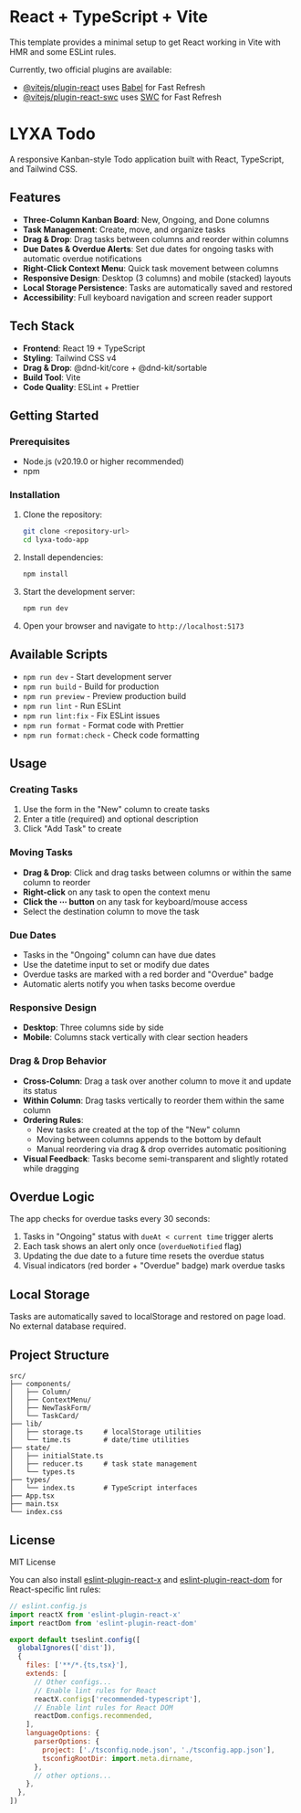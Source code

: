 # React + TypeScript + Vite

This template provides a minimal setup to get React working in Vite with HMR and some ESLint rules.

Currently, two official plugins are available:

- [@vitejs/plugin-react](https://github.com/vitejs/vite-plugin-react/blob/main/packages/plugin-react) uses [Babel](https://babeljs.io/) for Fast Refresh
- [@vitejs/plugin-react-swc](https://github.com/vitejs/vite-plugin-react/blob/main/packages/plugin-react-swc) uses [SWC](https://swc.rs/) for Fast Refresh

# LYXA Todo

A responsive Kanban-style Todo application built with React, TypeScript, and Tailwind CSS.

## Features

- **Three-Column Kanban Board**: New, Ongoing, and Done columns
- **Task Management**: Create, move, and organize tasks
- **Drag & Drop**: Drag tasks between columns and reorder within columns
- **Due Dates & Overdue Alerts**: Set due dates for ongoing tasks with automatic overdue notifications
- **Right-Click Context Menu**: Quick task movement between columns
- **Responsive Design**: Desktop (3 columns) and mobile (stacked) layouts
- **Local Storage Persistence**: Tasks are automatically saved and restored
- **Accessibility**: Full keyboard navigation and screen reader support

## Tech Stack

- **Frontend**: React 19 + TypeScript
- **Styling**: Tailwind CSS v4
- **Drag & Drop**: @dnd-kit/core + @dnd-kit/sortable
- **Build Tool**: Vite
- **Code Quality**: ESLint + Prettier

## Getting Started

### Prerequisites

- Node.js (v20.19.0 or higher recommended)
- npm

### Installation

1. Clone the repository:
   ```bash
   git clone <repository-url>
   cd lyxa-todo-app
   ```

2. Install dependencies:
   ```bash
   npm install
   ```

3. Start the development server:
   ```bash
   npm run dev
   ```

4. Open your browser and navigate to `http://localhost:5173`

## Available Scripts

- `npm run dev` - Start development server
- `npm run build` - Build for production
- `npm run preview` - Preview production build
- `npm run lint` - Run ESLint
- `npm run lint:fix` - Fix ESLint issues
- `npm run format` - Format code with Prettier
- `npm run format:check` - Check code formatting

## Usage

### Creating Tasks
1. Use the form in the "New" column to create tasks
2. Enter a title (required) and optional description
3. Click "Add Task" to create

### Moving Tasks
- **Drag & Drop**: Click and drag tasks between columns or within the same column to reorder
- **Right-click** on any task to open the context menu
- **Click the ⋯ button** on any task for keyboard/mouse access
- Select the destination column to move the task

### Due Dates
- Tasks in the "Ongoing" column can have due dates
- Use the datetime input to set or modify due dates
- Overdue tasks are marked with a red border and "Overdue" badge
- Automatic alerts notify you when tasks become overdue

### Responsive Design
- **Desktop**: Three columns side by side
- **Mobile**: Columns stack vertically with clear section headers

### Drag & Drop Behavior
- **Cross-Column**: Drag a task over another column to move it and update its status
- **Within Column**: Drag tasks vertically to reorder them within the same column
- **Ordering Rules**: 
  - New tasks are created at the top of the "New" column
  - Moving between columns appends to the bottom by default
  - Manual reordering via drag & drop overrides automatic positioning
- **Visual Feedback**: Tasks become semi-transparent and slightly rotated while dragging

## Overdue Logic

The app checks for overdue tasks every 30 seconds:
1. Tasks in "Ongoing" status with `dueAt < current time` trigger alerts
2. Each task shows an alert only once (`overdueNotified` flag)
3. Updating the due date to a future time resets the overdue status
4. Visual indicators (red border + "Overdue" badge) mark overdue tasks

## Local Storage

Tasks are automatically saved to localStorage and restored on page load. No external database required.

## Project Structure

```
src/
├── components/
│   ├── Column/
│   ├── ContextMenu/
│   ├── NewTaskForm/
│   └── TaskCard/
├── lib/
│   ├── storage.ts     # localStorage utilities
│   └── time.ts        # date/time utilities
├── state/
│   ├── initialState.ts
│   ├── reducer.ts     # task state management
│   └── types.ts
├── types/
│   └── index.ts       # TypeScript interfaces
├── App.tsx
├── main.tsx
└── index.css
```

## License

MIT License

You can also install [eslint-plugin-react-x](https://github.com/Rel1cx/eslint-react/tree/main/packages/plugins/eslint-plugin-react-x) and [eslint-plugin-react-dom](https://github.com/Rel1cx/eslint-react/tree/main/packages/plugins/eslint-plugin-react-dom) for React-specific lint rules:

```js
// eslint.config.js
import reactX from 'eslint-plugin-react-x'
import reactDom from 'eslint-plugin-react-dom'

export default tseslint.config([
  globalIgnores(['dist']),
  {
    files: ['**/*.{ts,tsx}'],
    extends: [
      // Other configs...
      // Enable lint rules for React
      reactX.configs['recommended-typescript'],
      // Enable lint rules for React DOM
      reactDom.configs.recommended,
    ],
    languageOptions: {
      parserOptions: {
        project: ['./tsconfig.node.json', './tsconfig.app.json'],
        tsconfigRootDir: import.meta.dirname,
      },
      // other options...
    },
  },
])
```
